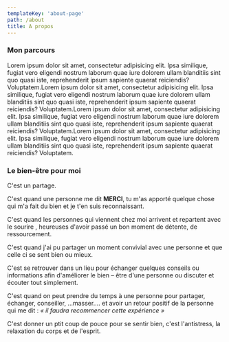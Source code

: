 ```yaml
---
templateKey: 'about-page'
path: /about
title: A propos
---
```

### Mon parcours
Lorem ipsum dolor sit amet, consectetur adipisicing elit. Ipsa similique, fugiat vero eligendi nostrum laborum quae iure dolorem ullam blanditiis sint quo quasi iste, reprehenderit ipsum sapiente quaerat reiciendis? Voluptatem.Lorem ipsum dolor sit amet, consectetur adipisicing elit. Ipsa similique, fugiat vero eligendi nostrum laborum quae iure dolorem ullam blanditiis sint quo quasi iste, reprehenderit ipsum sapiente quaerat reiciendis? Voluptatem.Lorem ipsum dolor sit amet, consectetur adipisicing elit. Ipsa similique, fugiat vero eligendi nostrum laborum quae iure dolorem ullam blanditiis sint quo quasi iste, reprehenderit ipsum sapiente quaerat reiciendis? Voluptatem.Lorem ipsum dolor sit amet, consectetur adipisicing elit. Ipsa similique, fugiat vero eligendi nostrum laborum quae iure dolorem ullam blanditiis sint quo quasi iste, reprehenderit ipsum sapiente quaerat reiciendis? Voluptatem.

### Le bien-être pour moi

C'est un partage.

C'est quand une personne me dit **MERCI**, tu m'as apporté quelque chose qui m'a fait du bien et je t'en suis reconnaissant.

C'est quand les personnes qui viennent chez moi arrivent et repartent avec le sourire , heureuses d'avoir passé un bon moment de détente, de ressourcement.

C'est quand j'ai pu partager un moment convivial avec une personne et que celle ci se sent bien ou mieux.


C'est se retrouver dans un lieu pour échanger quelques conseils ou informations afin d'améliorer le bien – être d'une personne ou  discuter et écouter tout simplement.

C'est quand on peut prendre du temps à une personne pour partager, échanger, conseiller, ...masser.... et avoir un retour positif de la personne qui me dit : *« il faudra recommencer cette expérience »*

C'est donner un ptit coup de  pouce pour se sentir bien, c'est l'antistress, la relaxation du corps et de l'esprit.